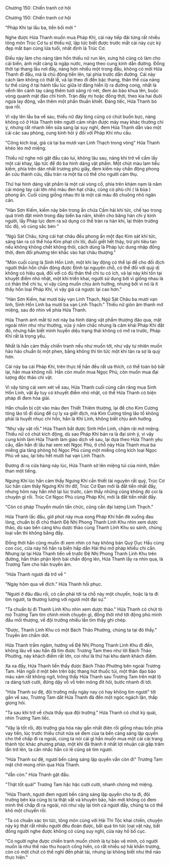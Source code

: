 




Chương 150: Chiến tranh cơ hội


Chương 150: Chiến tranh cơ hội

"Pháp Khí tại lầu ba, tiền bối mời "

Nghe được Hứa Thanh muốn mua Pháp Khí, cái này tiếp đãi từng rất nhiều tông môn Trúc Cơ tu sĩ thiếu nữ, lập tức biết được trước mắt cái này cực kỳ đẹp mắt bạn cùng lứa tuổi, nhất định là Trúc Cơ.

Điều này làm cho nàng tâm hồn thiếu nữ run lên, xưng hô cũng có làm cho cải biến, ánh mắt càng là ngập nước, mang theo cung kính dẫn đường. Đồng thời tại thang lầu nơi đây, nàng hơn nhiều một trong đầu, không có mời Hứa Thanh đi đầu, mà là chủ động tiến lên, tại phía trước dẫn đường. Cái này cách làm không có thất lễ, vả lại theo đi đến bậc thang, thân thể của nàng tư thế cũng ở tại hành tẩu lúc giữa lơ đãng hiển lộ ra đường cong, nhất là vểnh lên cánh tay càng thêm tươi sáng rõ nét, đem áo bào khua lên, buộc vòng quanh mật đào chi hình. Tràn đầy mị hoặc đồng thời, theo kia hai đuôi ngựa lay động, vẫn thêm một phần thuần khiết. Đáng tiếc, Hứa Thanh bỏ qua rồi.

Vì vậy lên lầu ba về sau, thiếu nữ đáy lòng cũng có chút buồn bực, nàng không có ở Hứa Thanh trên người cảm nhận được mảy may khác thường chi ý, nhưng rất nhanh liền sửa sang lại suy nghĩ, đem Hứa Thanh dẫn vào một cái các sau phòng, cung kính hỏi ý đối với Pháp Khí nhu cầu.

"Công kích loại, giá cả tại ba mươi vạn Linh Thạch trong vòng" Hứa Thanh khéo léo mở miệng.

Thiếu nữ nghe nói gật đầu cáo lui, không lâu sau, nàng khi trở về cầm lấy một cái khay, lập tức để đó ba hình dáng vật phẩm. Một chút màu lam tiểu kiếm, phía trên dán nhất trương phù giấy, đem kiếm này chấn động phong ấn cửu thành cửu, đầu tràn ra một tia có thể cho người cảm thụ.

Thứ hai hình dáng vật phẩm là một cái vòng cổ, phía trên khảm nạm là năm cái móng tay cái lớn nhỏ màu đen hạt châu, cũng có phù chỉ ( lá bùa ) phong ấn. Cuối cùng giống nhau thì là một cái màu đỏ chuông nhỏ ngăn cản.

"Hàn Sơn Kiếm, kiếm này bên trong ẩn chứa Cấm hải khí tức, chế tạo trong quá trình đặt mình trong đáy biển ba năm, khiến cho băng hàn chi ý kinh người, lấy Pháp lực đem ra sử dụng có thể tràn ra hàn khí, lại thiện trường tốc độ, vô cùng sắc bén "

"Ngũ Sát Châu, từng cái hạt châu đều phong ấn một đạo Kim sát khí tức, sáng tản ra có thể hóa Kim phạt chi lôi, đuổi giết hết thảy, trừ phi tiêu tan nếu không không chết không thôi, cách dùng là Pháp lực dung nhập đồng thời, đem đối phương tên khắc vào hạt châu thượng."

"Món cuối cùng là Sinh Hồn Linh, một khi lay động có thể lại để cho đối địch người thần hồn chấn động được Định tại nguyên chỗ, có thể đối với quỷ dị không có hiệu quả, đối với có đủ thân thể chi tu có ích, vả lại này khí tồn tại khuyết điểm nhỏ nhặt, một khi triển khai, người sử dụng bởi vì giống nhau là có thân thể chi tu, vì vậy cũng muốn chịu ảnh hưởng, nhưng bởi vì nó là ít thấy hồn loại Pháp Khí, vì vậy giá cả ngược lại cao hơn."

"Hàn Sơn Kiếm, hai mươi bảy vạn Linh Thạch, Ngũ Sát Châu ba mươi vạn linh, Sinh Hồn Linh ba mươi ba vạn Linh Thạch." Thiếu nữ giòn âm thanh mở miệng, sau đó nhìn về phía Hứa Thanh.

Hứa Thanh ánh mắt từ nơi này ba hình dáng vật phẩm thượng đảo qua, mặt ngoài nhìn như như thường, vừa ý nắm chắc nhưng là cảm khái Pháp Khí đắt đỏ, nhưng hắn biết mình huyền diệu trạng thái không có mở ra trước, Pháp Khí rất là trọng yếu.

Nhất là hắn cảm thấy chiến tranh nếu như muốn tới, như vậy tự nhiên muốn hảo hảo chuẩn bị một phen, bằng không thì tin tức một khi tản ra sợ là quý hơn.

Cái này ba cái Pháp Khí, trên thực tế hắn đều rất ưa thích, có thể toàn bộ bắt lại, hắn mua không nổi. Hắn còn muốn mua Ngọc Phù, còn muốn mua đại lượng độc thảo chi vật.

Vì vậy từng cái xem xét về sau, Hứa Thanh cuối cùng cắn răng mua Sinh Hồn Linh, vật ấy tuy có khuyết điểm nhỏ nhặt, có thể Hứa Thanh có biện pháp đi đem hóa giải.

Hắn chuẩn bị cột vào màu đen Thiết Thiêm thượng, lại để cho Kim Cương tông lão tổ đi dùng để cự ly xa giết địch, mà Kim Cương tông lão tổ không phải là huyết nhục chi hồn, hắn là Khí Linh, không biết chịu ảnh hưởng.

"Như vậy vật rồi." Hứa Thanh bắt được Sinh Hồn Linh, chậm rãi mở miệng. Thiếu nữ có chút kích động, dù sao Pháp Khí bán ra là đại sinh ý, vì vậy cung kính làm Hứa Thanh làm giao dịch về sau, lại dựa theo Hứa Thanh yêu cầu, dẫn hắn đi lầu hai xem xét Ngọc Phù, ở chỗ này Hứa Thanh mua ba miếng gia tăng phòng hộ Ngọc Phù cùng một miếng công kích loại Ngọc Phù về sau, lại tiêu hết mười hai vạn Linh Thạch.

Đương đi ra cửa hàng này lúc, Hứa Thanh sờ lên miệng túi của mình, thầm than một tiếng.

Ngưng Khí lúc hắn cảm thấy Ngưng Khí cần thiết tài nguyên rất quý, Trúc Cơ lúc hắn cảm thấy Ngưng Khí thì đỡ, Trúc Cơ Đan mới là đắt tiền nhất đấy, nhưng hôm nay hắn nhớ lại lúc trước, cảm thấy những cũng không đó coi là chuyện gì rồi. Trúc Cơ Ngọc Phù cùng Pháp Khí, mới là đắt tiền nhất đấy.

"Còn có pháp Thuyền muốn tấn chức, cũng cần đại lượng Linh Thạch."

Hứa Thanh lắc đầu, giờ phút này mua xong Pháp Khí hắn đè xuống đau lòng, chuẩn bị đi chủ thành Đệ Nhị Phong Thanh Linh Khu nhìn xem dược thảo, dù sao bến cảng khu dược thảo cùng Thanh Linh Khu so sánh, chủng loại vẫn thì không bằng đấy.

Đồng thời hắn cũng muốn đi xem nhìn có hay không bán Quỷ Dục Hấu cùng con cúc, cửa này hồ hắn ra biển hấp dẫn Hải thú mở pháp khiếu chi cần. Nhưng lại tại Hứa Thanh tiến về trước Đệ Nhị Phong Thanh Linh Khu trên đường, hắn thân phận lệnh bài chấn động lên, Hứa Thanh lấy ra nhìn qua, là Trương Tam cho hắn truyền âm.

"Hứa Thanh ngươi đã trở về "

"Ngày hôm qua về đích." Hứa Thanh hồi phục.

"Ngươi ở đâu đâu rồi, có cần phải tới ta chỗ này một chuyến, hoặc là ta đi tìm ngươi, ta thương lượng với ngươi một đại sự."

"Ta chuẩn bị đi Thanh Linh Khu nhìn xem dược thảo." Hứa Thanh có chút tò mò Trương Tam tìm chính mình chuyện gì, đồng thời nhớ tới động phủ mình đầu mối thượng, về đội trưởng nhiều lần tìm thấy ghi chép.

"Được, Thanh Linh Khu có một Bách Thảo Phường, chúng ta tại đó thấy." Truyền âm chấm dứt.

Hứa Thanh trầm ngâm, hướng về Đệ Nhị Phong Thanh Linh Khu đi đến, không lâu về sau hắn đã tìm được Trương Tam theo như lời Bách Thảo Phường, này khách điếm rất lớn, coi như là thứ hai khu danh khách điếm.

Xa xa đấy, Hứa Thanh liền thấy được Bách Thảo Phường bên ngoài Trương Tam. Hắn ngồi ở một bên trên bậc thang hút thuốc túi, một thân đạo bào màu xám rất không ngờ, trông thấy Hứa Thanh sau Trương Tam trên mặt lộ ra dáng tươi cười, đứng dậy vỗ vỗ trên mông đít hôi, bước nhanh đi tới.

"Hứa Thanh sư đệ, đội trưởng mấy ngày nay có hay không tìm ngươi" tới gần về sau, Trương Tam dắt Hứa Thanh đã đến một ngóc ngách lặn, thấp giọng hỏi.

"Ta sau khi trở về chưa thấy qua đội trưởng." Hứa Thanh có chút kỳ quái, nhìn Trương Tam liếc.

"Vậy là tốt rồi, đội trưởng gia hỏa này gần nhất điên rồi giống nhau bốn phía vay tiền, lúc trước thiếu chút nữa sẽ đem của ta bến cảng sáng lập quyền cho thế chấp đi ra ngoài, cùng ta nói cái gì hắn muốn mua một cái cải trang thành tộc khác phương pháp, một khi đã thành ít nhất lợi nhuận cái gấp trăm lần trở lên, ta cân nhắc hắn có lẽ cũng sẽ tìm ngươi.

"Hứa Thanh sư đệ, ngươi bến cảng sáng lập quyền vẫn còn đi" Trương Tam mặt chờ mong nhìn qua Hứa Thanh.

"Vẫn còn." Hứa Thanh gật đầu.

"Thật tốt quá!" Trương Tam hặc hặc cười cười, nhanh chóng mở miệng.

"Hứa Thanh, ngươi đem ngươi bến cảng sáng lập quyền cho ta đi, đội trưởng bên kia cũng bị ta thật vất vả khuyên bảo, hắn mới không có đem mình thế chấp đi ra ngoài, nói như vậy lại tính cả ngươi đấy, chúng ta có thể khô một chuyến rồi.

"Ta có chuẩn xác tin tức, tông môn cùng với Hải Thi Tộc khai chiến, chuyện này kỳ thật rất nhiều người đều đoán được, bất quá tin tức loại vật này, bất đồng người nghe được không có cùng suy nghĩ, cửa này hồ bố cục.

"Có người nghe được chiến tranh muốn chính là tự bảo vệ mình, có người muốn là như thế nào thu hoạch cống hiến, có rất nhiều sợ hãi khẩn trương, còn có một chút có thể nghĩ đến phát tài, nhưng lại không biết như thế nào thực hiện."




